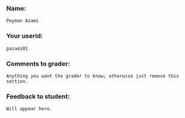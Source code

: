 ### Name: 
	
	Peyman Azami

### Your userid: 

	pazami01

### Comments to grader:

	Anything you want the grader to know; otherwise just remove this section.

### Feedback to student:

	Will appear here.
